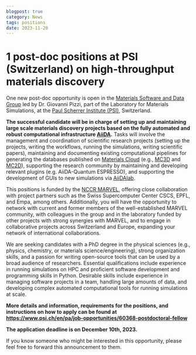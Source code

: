 ```yaml
---
blogpost: true
category: News
tags: positions
date: 2023-11-20
---
```


# 1 post-doc positions at PSI (Switzerland) on high-throughput materials discovery

One new post-doc opportunity is open in the [Materials Software and Data Group](https://www.psi.ch/en/lms/msd-group) led by Dr. Giovanni Pizzi, part of the Laboratory for Materials Simulations, at the [Paul Scherrer Institute (PSI)](https://www.psi.ch/en), Switzerland.

**The successful candidate will be in charge of setting up and maintaining large scale materials discovery projects based on the fully automated and robust computational infrastructure [AiiDA](https://www.aiida.net).**
Tasks will involve the management and coordination of scientific research projects (setting up the projects, writing the workflows, running the simulations, writing scientific papers), maintaining and documenting existing computational pipelines for generating the databases published on [Materials Cloud](https://www.materialscloud.org) (e.g., [MC3D](https://www.materialscloud.org/mc3d) and [MC2D](https://www.materialscloud.org/mc2d)), supporting the research community by maintaining and developing relevant plugins (e.g. AiiDA-Quantum ESPRESSO), and supporting the development of GUIs to new simulations via [AiiDAlab](https://www.aiidalab.net/).

This positions is funded by the [NCCR MARVEL](https://nccr-marvel.ch/), offering close collaboration with project partners such as the Swiss Supercomputer Center CSCS, EPFL, and Empa, among others. Additionally, you will have the opportunity to network with current and former members of the well-established MARVEL community, with colleagues in the group and in the laboratory funded by other projects with strong synergies with MARVEL, and to engage in collaborative projects across Switzerland and Europe, expanding your network of international collaborations.

We are seeking candidates with a PhD degree in the physical sciences (e.g., physics, chemistry, or materials science/engineering), strong organization skills, and a passion for writing open-source tools that can be used by a broad audience of researchers.
Essential qualifications include experience in running simulations on HPC and proficient software development and programming skills in Python. Desirable skills include experience in managing software projects in a team, handling large amounts of data, and developing complex automated computational tools for running simulations at scale.

**More details and information, requirements for the positions, and instructions on how to apply can be found at <https://www.psi.ch/en/pa/job-opportunities/60368-postdoctoral-fellow>**

**The application deadline is on December 10th, 2023.**

If you know someone who might be interested in this opportunity, please feel free to forward this announcement to them.
